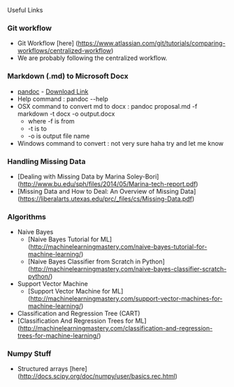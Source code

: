 Useful Links

### Git workflow
* Git Workflow [here] (https://www.atlassian.com/git/tutorials/comparing-workflows/centralized-workflow)
* We are probably following the centralized workflow. 

### Markdown (.md) to Microsoft Docx
* [pandoc](http://pandoc.org/installing.html) - [Download Link](http://pandoc.org/installing.html)
* Help command : pandoc --help
* OSX command to convert md to docx : pandoc proposal.md -f markdown -t docx -o output.docx
	* where -f is from
	* -t is to
	* -o is output file name
* Windows command to convert : not very sure haha try and let me know 

### Handling Missing Data

* [Dealing with Missing Data by Marina Soley-Bori] (http://www.bu.edu/sph/files/2014/05/Marina-tech-report.pdf)
* [Missing Data and How to Deal: An Overview of Missing Data] (https://liberalarts.utexas.edu/prc/_files/cs/Missing-Data.pdf)

### Algorithms

* Naive Bayes
  * [Naive Bayes Tutorial for ML] (http://machinelearningmastery.com/naive-bayes-tutorial-for-machine-learning/)
  * [Naive Bayes Classifier from Scratch in Python] (http://machinelearningmastery.com/naive-bayes-classifier-scratch-python/)
* Support Vector Machine
  * [Support Vector Machine for ML] (http://machinelearningmastery.com/support-vector-machines-for-machine-learning/)
* Classification and Regression Tree (CART)
 * [Classification And Regression Trees for ML] (http://machinelearningmastery.com/classification-and-regression-trees-for-machine-learning/)

### Numpy Stuff
* Structured arrays [here] (http://docs.scipy.org/doc/numpy/user/basics.rec.html)
